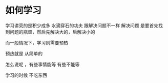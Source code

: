 # 如何学习

学习讲究的是积少成多 水滴穿石的功夫 
跟解决问题不一样 解决问题 是要首先找到问题的瓶颈，然后先解决大的，后解决小的

而一般情况下，学习则需要预热 

预热就是 从简单的 

怎么说呢 ，有些事情能等 有些不能等 

学习的时候 不吃东西 